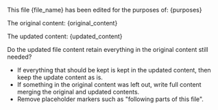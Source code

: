 This file {file_name} has been edited for the purposes of:
{purposes}

The original content:
{original_content}

The updated content:
{updated_content}

Do the updated file content retain everything in the original content still needed? 

* If everything that should be kept is kept in the updated content, then keep the update content as is.
* If something in the original content was left out, write full content merging the original and updated contents.
* Remove placeholder markers such as "following parts of this file".
